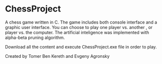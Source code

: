 # ChessProject

A chess game written in C.
The game includes both console interface and a graphic user interface. 
You can choose to play one player vs. another , or player vs. the computer.
The artificial inteligence was implemented with alpha-beta pruning algorithm.

Download all the content and execute ChessProject.exe file in order to play.

Created by Tomer Ben Kereth and Evgeny Agronsky
